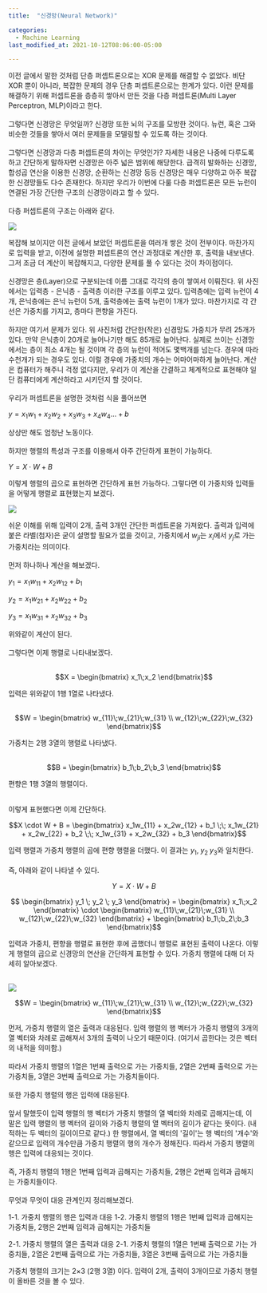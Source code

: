 ```yaml
---
title:  "신경망(Neural Network)"

categories:
  - Machine Learning 
last_modified_at: 2021-10-12T08:06:00-05:00

---
```



이전 글에서 말한 것처럼 단층 퍼셉트론으로는 XOR 문제를 해결할 수 없었다.
비단 XOR 뿐이 아니라, 복잡한 문제의 경우 단층 퍼셉트론으로는 한계가 있다.
이런 문제를 해결하기 위해 퍼셉트론을 층층히 쌓아서 만든 것을 다층 퍼셉트론(Multi Layer Perceptron, MLP)이라고 한다.
<br/>
<br/>
그렇다면 신경망은 무엇일까?
신경망 또한 뇌의 구조를 모방한 것이다.
뉴런, 혹은 그와 비슷한 것들을 쌓아서 여러 문제들을 모델링할 수 있도록 하는 것이다.
<br/>
<br/>
그렇다면 신경망과 다층 퍼셉트론의 차이는 무엇인가?
자세한 내용은 나중에 다루도록 하고 간단하게 말하자면 신경망은 아주 넓은 범위에 해당한다.
급격히 발화하는 신경망, 합성곱 연산을 이용한 신경망, 순환하는 신경망 등등
신경망은 매우 다양하고 아주 복잡한 신경망들도 다수 존재한다.
하지만 우리가 이번에 다룰 다층 퍼셉트론은 모든 뉴런이 연결된 가장 간단한 구조의 신경망이라고 할 수 있다.
<br/>
<br/>
다층 퍼셉트론의 구조는 아래와 같다.

![](/assets/image/neuralnetwork.png)

복잡해 보이지만 이전 글에서 보았던 퍼셉트론을 여러개 쌓은 것이 전부이다.
마찬가지로 입력을 받고, 이전에 설명한 퍼셉트론의 연산 과정대로 계산한 후, 출력을 내보낸다.
그저 조금 더 계산이 복잡해지고, 다양한 문제를 풀 수 있다는 것이 차이점이다. 
<br/>
<br/>
신경망은 층(Layer)으로 구분되는데 이름 그대로 각각의 층이 쌓여서 이뤄진다.
위 사진에서는 입력층 - 은닉층 - 출력층 이러한 구조를 이루고 있다.
입력층에는 입력 뉴런이 4개, 은닉층에는 은닉 뉴런이 5개, 출력층에는 출력 뉴런이 1개가 있다.
마찬가지로 각 간선은 가중치를 가지고, 층마다 편향을 가진다.
<br/>
<br/>
하지만 여기서 문제가 있다.
위 사진처럼 간단한(작은) 신경망도 가중치가 무려 25개가 있다.
만약 은닉층이 20개로 늘어나기만 해도 85개로 늘어난다.
실제로 쓰이는 신경망에서는 층이 최소 4개는 될 것이며 각 층의 뉴런이 적어도 몇백개를 넘는다. 
경우에 따라 수천개가 되는 경우도 있다.
이럴 경우에 가중치의 개수는 어마어마하게 늘어난다.
계산은 컴퓨터가 해주니 걱정 없다지만, 
우리가 이 계산을 간결하고 체계적으로 표현해야 일단 컴퓨터에게 계산하라고 시키던지 할 것이다.
<br/>
<br/>
우리가 퍼셉트론을 설명한 것처럼 식을 풀어쓰면

$y = x_1w_1 + x_2w_2 + x_3w_3+ x_4w_4 ... + b$

상상만 해도 엄청난 노동이다.
<br/>
<br/>
하지만 행렬의 특성과 구조를 이용해서 아주 간단하게 표현이 가능하다.

$Y = X \cdot W + B$

이렇게 행렬의 곱으로 표현하면 간단하게 표현 가능하다.
그렇다면 이 가중치와 입력들을 어떻게 행렬로 표현했는지 보겠다.

![](/assets/image/2-3perceptron.png)

쉬운 이해를 위해 입력이 2개, 출력 3개인 간단한 퍼셉트론을 가져왔다.
출력과 입력에 붙은 라벨(첨자)은 굳이 설명할 필요가 없을 것이고,
가중치에서 $w_{ji}$는 $x_i$에서 $y_j$로 가는 가중치라는 의미이다.
<br/>
<br/>
먼저 하나하나 계산을 해보겠다.

$y_1 = x_1w_{11} + x_2w_{12} + b_1$

$y_2 = x_1w_{21} + x_2w_{22} + b_2$

$y_3 = x_1w_{31} + x_2w_{32} + b_3$

위와같이 계산이 된다.
<br/>
<br/>
그렇다면 이제 행렬로 나타내보겠다.
<br/>
<br/>

$$X = \begin{bmatrix} 
x_1\;x_2 
\end{bmatrix}$$

입력은 위와같이 1행 1열로 나타냈다.
<br/>
<br/>

$$W = \begin{bmatrix} 
w_{11}\;w_{21}\;w_{31} \\
w_{12}\;w_{22}\;w_{32} 
\end{bmatrix}$$

가중치는 2행 3열의 행렬로 나타냈다.
<br/>
<br/>

$$B = \begin{bmatrix} 
b_1\;b_2\;b_3
\end{bmatrix}$$

편향은 1행 3열의 행렬이다.
<br/>
<br/>

이렇게 표현했다면 이제 간단하다. 

$$X \cdot W + B = \begin{bmatrix} 
x_1w_{11} + x_2w_{12} + b_1 \;\; x_1w_{21} + x_2w_{22} + b_2 \;\; x_1w_{31} + x_2w_{32} + b_3
\end{bmatrix}$$

입력 행렬과 가중치 행렬의 곱에 편향 행렬을 더했다. 
이 결과는 $y_1, \;y_2 \;y_3$와 일치한다.
<br/>
<br/>
즉, 아래와 같이 나타낼 수 있다.

$$Y = X \cdot W + B $$

$$ \begin{bmatrix} 
y_1 \; y_2 \; y_3
\end{bmatrix} = \begin{bmatrix} 
x_1\;x_2 
\end{bmatrix} \cdot \begin{bmatrix} 
w_{11}\;w_{21}\;w_{31} \\
w_{12}\;w_{22}\;w_{32} 
\end{bmatrix} + \begin{bmatrix} 
b_1\;b_2\;b_3
\end{bmatrix}$$

입력과 가중치, 편향을 행렬로 표현한 후에 곱했더니 행렬로 표현된 출력이 나온다.
이렇게 행렬의 곱으로 신경망의 연산을 간단하게 표현할 수 있다.
가중치 행렬에 대해 더 자세히 알아보겠다.
<br/>
<br/>

![](/assets/image/2-3perceptron.png)

$$W = \begin{bmatrix} 
w_{11}\;w_{21}\;w_{31} \\
w_{12}\;w_{22}\;w_{32} 
\end{bmatrix}$$

먼저, 가중치 행렬의 열은 출력과 대응된다.
입력 행렬의 행 벡터가 가중치 행렬의 3개의 열 벡터와 차례로 곱해져서 3개의 출력이 나오기 때문이다. (여기서 곱한다는 것은 벡터의 내적을 의미함.)
<br/>
<br/>
따라서 가중치 행렬의 1열은 1번째 출력으로 가는 가중치들, 2열은 2번째 출력으로 가는 가중치들, 3열은 3번째 출력으로 가는 가중치들이다.
<br/>
<br/>
또한 가중치 행렬의 행은 입력에 대응된다.
<br/>
<br/>
앞서 말했듯이 입력 행렬의 행 벡터가 가중치 행렬의 열 벡터와 차례로 곱해지는데,
이 말은 입력 행렬의 행 벡터의 길이와 가중치 행렬의 열 벡터의 길이가 같다는 뜻이다. (내적하는 두 벡터의 길이이므로 같다.)
한 행렬에서, 열 벡터의 '길이'는 행 벡터의 '개수'와 같으므로 입력의 개수만큼 가중치 행렬의 행의 개수가 정해진다.
따라서 가중치 행렬의 행은 입력에 대응되는 것이다.
<br/>
<br/>
즉, 가중치 행렬의 1행은 1번째 입력과 곱해지는 가중치들, 2행은 2번째 입력과 곱해지는 가중치들이다.
<br/>
<br/>
무엇과 무엇이 대응 관계인지 정리해보겠다.

1-1. 가중치 행렬의 행은 입력과 대응
1-2. 가중치 행렬의 1행은 1번째 입력과 곱해지는 가중치들, 2행은 2번째 입력과 곱해지는 가중치들

2-1. 가중치 행렬의 열은 출력과 대응
2-1. 가중치 행렬의 1열은 1번째 출력으로 가는 가중치들, 2열은 2번째 출력으로 가는 가중치들, 3열은 3번째 출력으로 가는 가중치들


가중치 행렬의 크기는 2×3 (2행 3열) 이다.
입력이 2개, 출력이 3개이므로 가중치 행렬이 올바른 것을 볼 수 있다.

 





